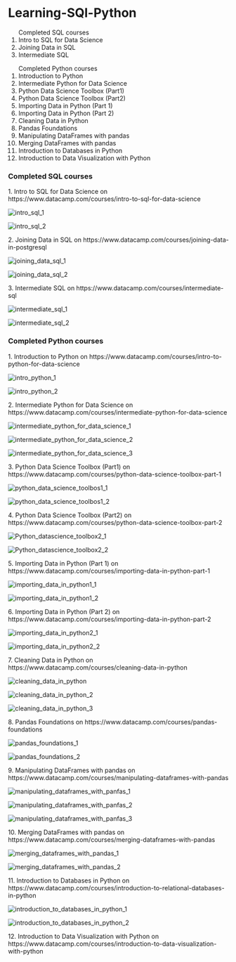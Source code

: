 # Learning-SQl-Python

<ol> Completed SQL courses
  <li> Intro to SQL for Data Science</li>
  <li> Joining Data in SQL </li>
  <li>Intermediate SQL </li>
</ol>
<ol>Completed Python courses
  <li>Introduction to Python</li>
  <li> Intermediate Python for Data Science </li>
  <li> Python Data Science Toolbox (Part1) </li>
  <li> Python Data Science Toolbox (Part2) </li>
  <li> Importing Data in Python (Part 1) </li>
  <li> Importing Data in Python (Part 2) </li>
  <li> Cleaning Data in Python </li>
  <li> Pandas Foundations </li>
  <li> Manipulating DataFrames with pandas </li>
  <li> Merging DataFrames with pandas</li>
  <li> Introduction to Databases in Python </li>
  <li> Introduction to Data Visualization with Python </li>
  </ol>
  
  
  

### <b>Completed  SQL courses</b>
<p>1. Intro to SQL for Data Science on https://www.datacamp.com/courses/intro-to-sql-for-data-science </p>

![intro_sql_1](https://user-images.githubusercontent.com/9611160/53128879-95f44880-356e-11e9-9588-8c09491837d4.png)

![intro_sql_2](https://user-images.githubusercontent.com/9611160/53129125-6265ee00-356f-11e9-9d4c-3250a6be12bb.png)

<p> 2. Joining Data in SQL on https://www.datacamp.com/courses/joining-data-in-postgresql</p>

![joining_data_sql_1](https://user-images.githubusercontent.com/9611160/53127745-ee761680-356b-11e9-8cb6-98a2c88f0d52.png)

![joining_data_sql_2](https://user-images.githubusercontent.com/9611160/53128383-65f87580-356d-11e9-89b1-2710c0465fee.png)

<p> 3. Intermediate SQL on https://www.datacamp.com/courses/intermediate-sql</p>

![intermediate_sql_1](https://user-images.githubusercontent.com/9611160/53533508-d5d5a580-3b03-11e9-9e47-0683779506c6.png)

![intermediate_sql_2](https://user-images.githubusercontent.com/9611160/53533557-0289bd00-3b04-11e9-8af9-061e2547a745.png)


### <b>Completed  Python courses</b>
<p>1. Introduction to Python on https://www.datacamp.com/courses/intro-to-python-for-data-science</p>

![intro_python_1](https://user-images.githubusercontent.com/9611160/53769172-c5e30a80-3ee3-11e9-967d-472595b45524.png)

![intro_python_2](https://user-images.githubusercontent.com/9611160/53769228-f75bd600-3ee3-11e9-8964-3cb46fef02bc.png)

<p>2. Intermediate Python for Data Science on https://www.datacamp.com/courses/intermediate-python-for-data-science </p>


![intermediate_python_for_data_science_1](https://user-images.githubusercontent.com/9611160/54204210-6cc73800-44dc-11e9-9bbb-a300c3cc8294.png)

![intermediate_python_for_data_science_2](https://user-images.githubusercontent.com/9611160/54204211-6cc73800-44dc-11e9-8876-9c2e26f8850a.png)

![intermediate_python_for_data_science_3](https://user-images.githubusercontent.com/9611160/54204212-6cc73800-44dc-11e9-8a05-2d8e1aee3594.png)

<p> 3. Python Data Science Toolbox (Part1) on https://www.datacamp.com/courses/python-data-science-toolbox-part-1  </p>

![python_data_science_toolbos1_1](https://user-images.githubusercontent.com/9611160/54999921-02cd8900-4fda-11e9-858f-8277ead1a659.png)

![python_data_science_toolbos1_2](https://user-images.githubusercontent.com/9611160/54999923-03661f80-4fda-11e9-9a9e-6fa70e9b8912.png)

<p> 4. Python Data Science Toolbox (Part2) on https://www.datacamp.com/courses/python-data-science-toolbox-part-2</p>

![Python_datascience_toolbox2_1](https://user-images.githubusercontent.com/9611160/56607745-ee4cd280-6611-11e9-9c60-16db4ae5581f.png)

![Python_datascience_toolbox2_2](https://user-images.githubusercontent.com/9611160/56607748-eee56900-6611-11e9-8a89-b677e0e0558b.png)

<p> 5. Importing Data in Python (Part 1) on https://www.datacamp.com/courses/importing-data-in-python-part-1 </p>

![importing_data_in_python1_1](https://user-images.githubusercontent.com/9611160/56608588-c9f1f580-6613-11e9-869e-910e8e9c47c0.png)

![importing_data_in_python1_2](https://user-images.githubusercontent.com/9611160/56608589-c9f1f580-6613-11e9-9c9d-a9106eb8c38f.png)

<p> 6. Importing Data in Python (Part 2) on https://www.datacamp.com/courses/importing-data-in-python-part-2 </p>

![importing_data_in_python2_1](https://user-images.githubusercontent.com/9611160/56609473-dd9e5b80-6615-11e9-9a6a-778ce9bbbdd4.png)

![importing_data_in_python2_2](https://user-images.githubusercontent.com/9611160/56609475-dd9e5b80-6615-11e9-8761-3063ec97d4a4.png)

<p> 7. Cleaning Data in Python on https://www.datacamp.com/courses/cleaning-data-in-python </p>

![cleaning_data_in_python](https://user-images.githubusercontent.com/9611160/56610233-a466eb00-6617-11e9-8839-9d4f16363d81.png)

![cleaning_data_in_python_2](https://user-images.githubusercontent.com/9611160/56610235-a466eb00-6617-11e9-812f-25eef3cd1bef.png)

![cleaning_data_in_python_3](https://user-images.githubusercontent.com/9611160/56610237-a466eb00-6617-11e9-92f3-8d23425642ed.png)

<p> 8. Pandas Foundations on https://www.datacamp.com/courses/pandas-foundations </p>

![pandas_foundations_1](https://user-images.githubusercontent.com/9611160/56610765-e5133400-6618-11e9-9454-91871758c78a.png)

![pandas_foundations_2](https://user-images.githubusercontent.com/9611160/56610766-e5abca80-6618-11e9-9535-7f06ead5ab90.png)

<p> 9. Manipulating DataFrames with pandas on https://www.datacamp.com/courses/manipulating-dataframes-with-pandas </p>

![manipulating_dataframes_with_panfas_1](https://user-images.githubusercontent.com/9611160/56611564-bf872a00-661a-11e9-8251-ec2024902fbe.png)

![manipulating_dataframes_with_panfas_2](https://user-images.githubusercontent.com/9611160/56611565-c01fc080-661a-11e9-84a4-a5650350baab.png)

![manipulating_dataframes_with_panfas_3](https://user-images.githubusercontent.com/9611160/56611566-c01fc080-661a-11e9-9ad5-04585ac6ac71.png)

<p> 10. Merging DataFrames with pandas on https://www.datacamp.com/courses/merging-dataframes-with-pandas </p>

![merging_dataframes_with_pandas_1](https://user-images.githubusercontent.com/9611160/56612782-dd09c300-661d-11e9-949c-cb222dfb2075.png)

![merging_dataframes_with_pandas_2](https://user-images.githubusercontent.com/9611160/56612783-dda25980-661d-11e9-94ad-35092cc5f134.png)

<p> 11. Introduction to Databases in Python on https://www.datacamp.com/courses/introduction-to-relational-databases-in-python </p>

![introduction_to_databases_in_python_1](https://user-images.githubusercontent.com/9611160/56615666-37a61d80-6624-11e9-945a-d7a2f1b1d874.png)

![introduction_to_databases_in_python_2](https://user-images.githubusercontent.com/9611160/56615667-37a61d80-6624-11e9-897e-acf5d9bcc7dd.png)

<p> 12. Introduction to Data Visualization with Python on https://www.datacamp.com/courses/introduction-to-data-visualization-with-python </p>




